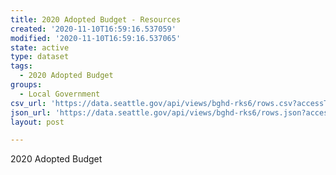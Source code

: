 ```yaml
---
title: 2020 Adopted Budget - Resources
created: '2020-11-10T16:59:16.537059'
modified: '2020-11-10T16:59:16.537065'
state: active
type: dataset
tags:
  - 2020 Adopted Budget
groups:
  - Local Government
csv_url: 'https://data.seattle.gov/api/views/bghd-rks6/rows.csv?accessType=DOWNLOAD'
json_url: 'https://data.seattle.gov/api/views/bghd-rks6/rows.json?accessType=DOWNLOAD'
layout: post

---
```

2020 Adopted Budget
